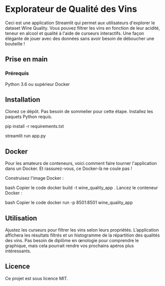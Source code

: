 # Explorateur de Qualité des Vins
Ceci est une application Streamlit qui permet aux utilisateurs d'explorer le dataset Wine Quality. Vous pouvez filtrer les vins en fonction de leur acidité, teneur en alcool et qualité à l'aide de curseurs interactifs. Une façon élégante de jouer avec des données sans avoir besoin de déboucher une bouteille !

## Prise en main
### Prérequis
Python 3.6 ou supérieur 
Docker

## Installation
Clonez ce dépôt. Pas besoin de sommelier pour cette étape.
Installez les paquets Python requis.

pip install -r requirements.txt

streamlit run app.py

## Docker
Pour les amateurs de conteneurs, voici comment faire tourner l'application dans un Docker. Et rassurez-vous, ce Docker-là ne coule pas !

Construisez l'image Docker :

bash
Copier le code
docker build -t wine_quality_app .
Lancez le conteneur Docker :

bash
Copier le code
docker run -p 8501:8501 wine_quality_app


## Utilisation
Ajustez les curseurs pour filtrer les vins selon leurs propriétés. L’application affichera les résultats filtrés et un histogramme de la répartition des qualités des vins. Pas besoin de diplôme en œnologie pour comprendre le graphique, mais cela pourrait rendre vos prochains apéros plus intéressants.

## Licence
Ce projet est sous licence MIT.
